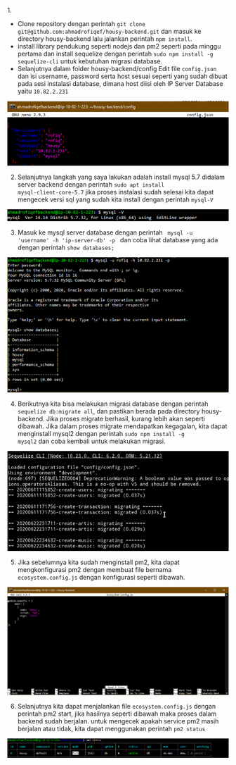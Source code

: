 1.<ul>
<li> Clone repository dengan perintah <code>git clone git@github.com:ahmadrofiqef/housy-backend.git</code> dan masuk ke directory housy-backend lalu jalankan perintah <code>npm install</code>.

<li> install library pendukung seperti nodejs dan pm2 seperti pada minggu pertama dan install sequelize dengan perintah <code>sudo npm install -g sequelize-cli</code> untuk kebutuhan migrasi database.

<li> Selanjutnya dalam folder housy-backend/config Edit file <code>config.json</code> dan isi username, password serta host sesuai seperti yang sudah dibuat pada sesi instalasi database, dimana host diisi oleh IP Server Database yaitu <code>10.82.2.231</code>
</ul>

<img src="/week2/assets/17.png">

2. Selanjutnya langkah yang saya lakukan adalah install mysql 5.7 didalam server backend dengan perintah <code>sudo apt install mysql-client-core-5.7</code>
jika proses instalasi sudah selesai kita dapat mengecek versi sql yang sudah kita install dengan perintah <code>mysql-V</code>

<img src="/week2/assets/18.png">

3. Masuk ke mysql server database dengan perintah <code> mysql -u 'username' -h 'ip-server-db' -p </code> dan coba lihat database yang ada dengan perintah <code>show databases;</code>

<img src="/week2/assets/19.png">

4. Berikutnya kita bisa melakukan migrasi database dengan perintah <code>sequelize db:migrate all</code>, dan pastikan berada pada directory housy-backend. Jika proses migrate
berhasil, kurang lebih akan seperti dibawah. Jika dalam proses migrate mendapatkan kegagalan, kita dapat menginstall mysql2 dengan perintah <code>sudo npm install -g mysql2</code>
dan coba kembali untuk melakukan migrasi.

<img src="/week2/assets/20.png">

5. Jika sebelumnya kita sudah menginstall pm2, kita dapat mengkonfigurasi pm2 dengan membuat file bernama <code>ecosystem.config.js</code> dengan konfigurasi seperti dibawah.

<img src="/week2/assets/21.png">

6. Selanjutnya kita dapat menjalankan file <code>ecosystem.config.js</code> dengan perintah pm2 start, jika hasilnya seperti dibawah maka proses dalam backend sudah berjalan.
untuk mengecek apakah service pm2 masih berjalan atau tidak, kita dapat menggunakan perintah <code>pm2 status</code>

<img src="/week2/assets/22.png">
